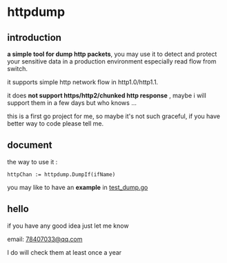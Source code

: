# httpdump
## introduction

**a simple tool for dump http packets**, you may use it to detect and protect your sensitive data in a production environment especially read flow from switch.

it supports simple http network flow in http1.0/http1.1.

it does **not support https/http2/chunked http response** , maybe i will support them in a few days but who knows ...

this is a first go project for me, so maybe it's not such graceful, if you have better way to code please tell me.



## document

the way to use it :

`httpChan := httpdump.DumpIf(ifName)`

you may like to have an **example** in [test_dump.go](https://github.com/YoungCoderAliang/httpdump/blob/main/test_dump.go)



## hello

if you have any good idea just let me know

email:  78407033@qq.com

I do will check them at least once a year
